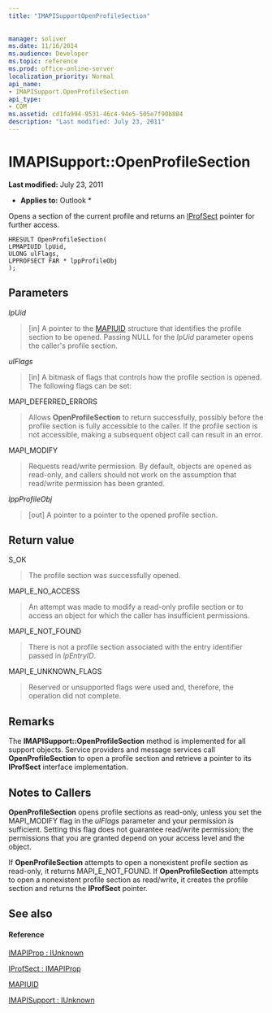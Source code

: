 ```yaml
---
title: "IMAPISupportOpenProfileSection"
 
 
manager: soliver
ms.date: 11/16/2014
ms.audience: Developer
ms.topic: reference
ms.prod: office-online-server
localization_priority: Normal
api_name:
- IMAPISupport.OpenProfileSection
api_type:
- COM
ms.assetid: cd1fa994-9531-46c4-94e5-505e7f90b884
description: "Last modified: July 23, 2011"
---
```


# IMAPISupport::OpenProfileSection

 **Last modified:** July 23, 2011 
  
 * **Applies to:** Outlook * 
  
Opens a section of the current profile and returns an [IProfSect](iprofsectimapiprop.md) pointer for further access. 
  
```
HRESULT OpenProfileSection(
LPMAPIUID lpUid,
ULONG ulFlags,
LPPROFSECT FAR * lppProfileObj
);
```

## Parameters

 _lpUid_
  
> [in] A pointer to the [MAPIUID](mapiuid.md) structure that identifies the profile section to be opened. Passing NULL for the  _lpUid_ parameter opens the caller's profile section. 
    
 _ulFlags_
  
> [in] A bitmask of flags that controls how the profile section is opened. The following flags can be set:
    
MAPI_DEFERRED_ERRORS 
  
> Allows **OpenProfileSection** to return successfully, possibly before the profile section is fully accessible to the caller. If the profile section is not accessible, making a subsequent object call can result in an error. 
    
MAPI_MODIFY 
  
> Requests read/write permission. By default, objects are opened as read-only, and callers should not work on the assumption that read/write permission has been granted. 
    
 _lppProfileObj_
  
> [out] A pointer to a pointer to the opened profile section.
    
## Return value

S_OK 
  
> The profile section was successfully opened.
    
MAPI_E_NO_ACCESS 
  
> An attempt was made to modify a read-only profile section or to access an object for which the caller has insufficient permissions.
    
MAPI_E_NOT_FOUND 
  
> There is not a profile section associated with the entry identifier passed in  _lpEntryID_.
    
MAPI_E_UNKNOWN_FLAGS 
  
> Reserved or unsupported flags were used and, therefore, the operation did not complete.
    
## Remarks

The **IMAPISupport::OpenProfileSection** method is implemented for all support objects. Service providers and message services call **OpenProfileSection** to open a profile section and retrieve a pointer to its **IProfSect** interface implementation. 
  
## Notes to Callers

 **OpenProfileSection** opens profile sections as read-only, unless you set the MAPI_MODIFY flag in the  _ulFlags_ parameter and your permission is sufficient. Setting this flag does not guarantee read/write permission; the permissions that you are granted depend on your access level and the object. 
  
If **OpenProfileSection** attempts to open a nonexistent profile section as read-only, it returns MAPI_E_NOT_FOUND. If **OpenProfileSection** attempts to open a nonexistent profile section as read/write, it creates the profile section and returns the **IProfSect** pointer. 
  
## See also

#### Reference

[IMAPIProp : IUnknown](imapipropiunknown.md)
  
[IProfSect : IMAPIProp](iprofsectimapiprop.md)
  
[MAPIUID](mapiuid.md)
  
[IMAPISupport : IUnknown](imapisupportiunknown.md)

